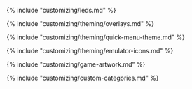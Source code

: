 {% include "customizing/leds.md" %}

{% include "customizing/theming/overlays.md" %}

{% include "customizing/theming/quick-menu-theme.md" %}

{% include "customizing/theming/emulator-icons.md" %}

{% include "customizing/game-artwork.md" %}

{% include "customizing/custom-categories.md" %}
